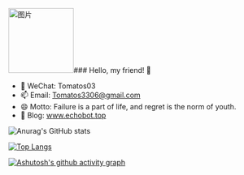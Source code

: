 <img width="128" height="128" alt="图片" src="https://github.com/user-attachments/assets/40e334eb-f72b-4a26-8c0a-a11c67661f62" />### Hello, my friend! 👋

- 🐼 WeChat: Tomatos03
- 📫 Email: Tomatos3306@gmail.com
- 😄 Motto: Failure is a part of life, and regret is the norm of youth.
- 🎉 Blog: www.echobot.top

![Anurag's GitHub stats](https://github-readme-stats.vercel.app/api?username=Tomatos03&card_width=500&show_icons=true&theme=dracula)

[![Top Langs](https://github-readme-stats.vercel.app/api/top-langs/?username=Tomatos03&card_width=500)](https://github.com/anuraghazra/github-readme-stats)


[![Ashutosh's github activity graph](https://github-readme-activity-graph.vercel.app/graph?username=Tomatos03&bg_color=fffff0&color=708090&line=24292e&point=24292e&area=true&hide_border=true)](https://github.com/ashutosh00710/github-readme-activity-graph)
